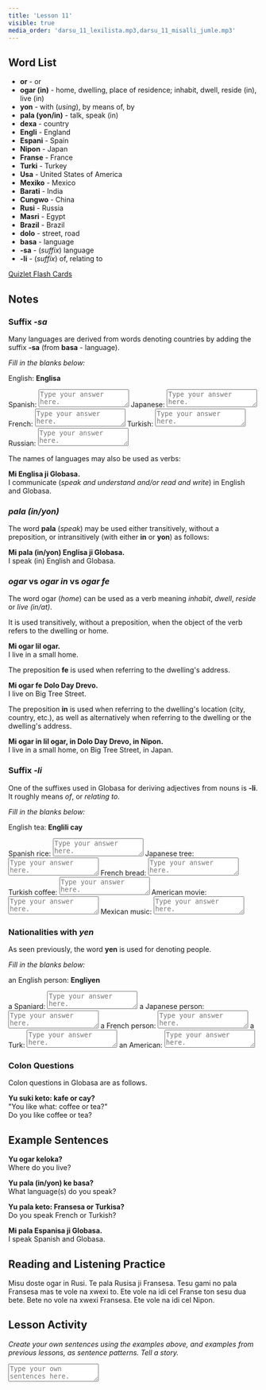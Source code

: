 ```yaml
---
title: 'Lesson 11'
visible: true
media_order: 'darsu_11_lexilista.mp3,darsu_11_misalli_jumle.mp3'
---
```


## Word List

* **or** - or
* **ogar (in)** - home, dwelling, place of residence; inhabit, dwell, reside (in), live (in)
* **yon** - with (_using_), by means of, by
* **pala (yon/in)** - talk, speak (in)
* **dexa** - country
* **Engli** - England
* **Espani** - Spain
* **Nipon** - Japan
* **Franse** - France
* **Turki** - Turkey
* **Usa** - United States of America
* **Mexiko** - Mexico
* **Barati** - India
* **Cungwo** - China
* **Rusi** - Russia
* **Masri** - Egypt
* **Brazil** - Brazil
* **dolo** - street, road
* **basa** - language
* **-sa** - (_suffix_) language
* **-li** - (_suffix_) of, relating to

[Quizlet Flash Cards](https://quizlet.com/559521575/globasa-101-lesson-11-flash-cards/)

## Notes
### Suffix _-sa_

Many languages are derived from words denoting countries by adding the suffix **-sa** (from **basa** - language).

_Fill in the blanks below:_

English: **Englisa**  

Spanish: <textarea width="100%" spellcheck="false" placeholder="Type your answer here."></textarea>
Japanese: <textarea width="100%" spellcheck="false" placeholder="Type your answer here."></textarea>
French: <textarea width="100%" spellcheck="false" placeholder="Type your answer here."></textarea>
Turkish: <textarea width="100%" spellcheck="false" placeholder="Type your answer here."></textarea>
Russian: <textarea width="100%" spellcheck="false" placeholder="Type your answer here."></textarea>

The names of languages may also be used as verbs:

**Mi Englisa ji Globasa.**  
I communicate (_speak and understand and/or read and write_) in English and Globasa. 

### _pala (in/yon)_

The word **pala** (_speak_) may be used either transitively, without a preposition, or intransitively (with either **in** or **yon**) as follows:

**Mi pala (in/yon) Englisa ji Globasa.**   
I speak (in) English and Globasa. 

### _ogar_ vs _ogar in_ vs _ogar fe_

The word ogar (_home_) can be used as a verb meaning _inhabit_, _dwell_, _reside_ or _live (in/at)_. 

It is used transitively, without a preposition, when the object of the verb refers to the dwelling or home. 

**Mi ogar lil ogar.**  
I live in a small home. 

The preposition **fe** is used when referring to the dwelling's address. 

**Mi ogar fe Dolo Day Drevo.**  
I live on Big Tree Street. 

The preposition **in** is used when referring to the dwelling's location (city, country, etc.), as well as alternatively when referring to the dwelling or the dwelling's address.

**Mi ogar in lil ogar, in Dolo Day Drevo, in Nipon.**  
I live in a small home, on Big Tree Street, in Japan.  

### Suffix _-li_

One of the suffixes used in Globasa for deriving adjectives from nouns is **-li**. It roughly means _of_, or _relating to_.

_Fill in the blanks below:_
 
English tea: **Englili cay**  

Spanish rice: <textarea width="100%" spellcheck="false" placeholder="Type your answer here."></textarea>
Japanese tree: <textarea width="100%" spellcheck="false" placeholder="Type your answer here."></textarea>
French bread: <textarea width="100%" spellcheck="false" placeholder="Type your answer here."></textarea>
Turkish coffee: <textarea width="100%" spellcheck="false" placeholder="Type your answer here."></textarea>
American movie: <textarea width="100%" spellcheck="false" placeholder="Type your answer here."></textarea> 
Mexican music: <textarea width="100%" spellcheck="false" placeholder="Type your answer here."></textarea>

### Nationalities with _yen_

As seen previously, the word **yen** is used for denoting people.

_Fill in the blanks below:_

an English person: **Engliyen**  

a Spaniard: <textarea width="100%" spellcheck="false" placeholder="Type your answer here."></textarea>
a Japanese person: <textarea width="100%" spellcheck="false" placeholder="Type your answer here."></textarea>
a French person: <textarea width="100%" spellcheck="false" placeholder="Type your answer here."></textarea>
a Turk: <textarea width="100%" spellcheck="false" placeholder="Type your answer here."></textarea>
an American: <textarea width="100%" spellcheck="false" placeholder="Type your answer here."></textarea>

### Colon Questions

Colon questions in Globasa are as follows.

**Yu suki keto: kafe or cay?**  
"You like what: coffee or tea?"  
Do you like coffee or tea?

## Example Sentences

**Yu ogar keloka?**   
Where do you live?

**Yu pala (in/yon) ke basa?**  
What language(s) do you speak?

**Yu pala keto: Fransesa or Turkisa?**  
Do you speak French or Turkish?

**Mi pala Espanisa ji Globasa.**  
I speak Spanish and Globasa.

## Reading and Listening Practice

Misu doste ogar in Rusi. Te pala Rusisa ji Fransesa. Tesu gami no pala Fransesa mas te vole na xwexi to. Ete vole na idi cel Franse ton sesu dua bete. Bete no vole na xwexi Fransesa. Ete vole na idi cel Nipon. 
 
## Lesson Activity

_Create your own sentences using the examples above, and examples from previous lessons, as sentence patterns. Tell a story._

<textarea width="100%" spellcheck="false" placeholder="Type your own sentences here."></textarea>